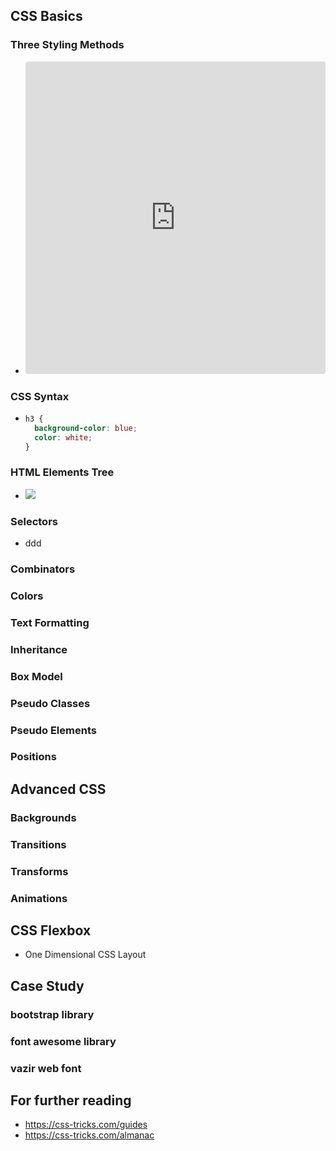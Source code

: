 ## CSS Basics

### Three Styling Methods

- <iframe src="https://codesandbox.io/embed/crazy-darkness-idxdw?fontsize=14&hidenavigation=1&theme=dark"
     style="width:100%; height:500px; border:0; border-radius: 4px; overflow:hidden;"
     title="crazy-darkness-idxdw"
     allow="accelerometer; ambient-light-sensor; camera; encrypted-media; geolocation; gyroscope; hid; microphone; midi; payment; usb; vr; xr-spatial-tracking"
     sandbox="allow-forms allow-modals allow-popups allow-presentation allow-same-origin allow-scripts"
   ></iframe>

### CSS Syntax

- ```css
  h3 {
    background-color: blue;
    color: white;
  }
  ```

### HTML Elements Tree

- <img class="img-fluid" src="./assets/image/html_elements_tree.jpg" />

### Selectors

- ddd

### Combinators

### Colors

### Text Formatting

### Inheritance

### Box Model

### Pseudo Classes

### Pseudo Elements

### Positions

## Advanced CSS

### Backgrounds

### Transitions

### Transforms

### Animations

## CSS Flexbox

- One Dimensional CSS Layout

## Case Study

### bootstrap library

### font awesome library

### vazir web font

## For further reading

- https://css-tricks.com/guides
- https://css-tricks.com/almanac
